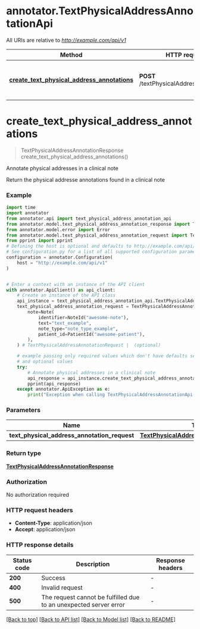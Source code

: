 # annotator.TextPhysicalAddressAnnotationApi

All URIs are relative to *http://example.com/api/v1*

Method | HTTP request | Description
------------- | ------------- | -------------
[**create_text_physical_address_annotations**](TextPhysicalAddressAnnotationApi.md#create_text_physical_address_annotations) | **POST** /textPhysicalAddressAnnotations | Annotate physical addresses in a clinical note


# **create_text_physical_address_annotations**
> TextPhysicalAddressAnnotationResponse create_text_physical_address_annotations()

Annotate physical addresses in a clinical note

Return the physical addresse annotations found in a clinical note

### Example

```python
import time
import annotator
from annotator.api import text_physical_address_annotation_api
from annotator.model.text_physical_address_annotation_response import TextPhysicalAddressAnnotationResponse
from annotator.model.error import Error
from annotator.model.text_physical_address_annotation_request import TextPhysicalAddressAnnotationRequest
from pprint import pprint
# Defining the host is optional and defaults to http://example.com/api/v1
# See configuration.py for a list of all supported configuration parameters.
configuration = annotator.Configuration(
    host = "http://example.com/api/v1"
)


# Enter a context with an instance of the API client
with annotator.ApiClient() as api_client:
    # Create an instance of the API class
    api_instance = text_physical_address_annotation_api.TextPhysicalAddressAnnotationApi(api_client)
    text_physical_address_annotation_request = TextPhysicalAddressAnnotationRequest(
        note=Note(
            identifier=NoteId("awesome-note"),
            text="text_example",
            note_type="note_type_example",
            patient_id=PatientId("awesome-patient"),
        ),
    ) # TextPhysicalAddressAnnotationRequest |  (optional)

    # example passing only required values which don't have defaults set
    # and optional values
    try:
        # Annotate physical addresses in a clinical note
        api_response = api_instance.create_text_physical_address_annotations(text_physical_address_annotation_request=text_physical_address_annotation_request)
        pprint(api_response)
    except annotator.ApiException as e:
        print("Exception when calling TextPhysicalAddressAnnotationApi->create_text_physical_address_annotations: %s\n" % e)
```

### Parameters

Name | Type | Description  | Notes
------------- | ------------- | ------------- | -------------
 **text_physical_address_annotation_request** | [**TextPhysicalAddressAnnotationRequest**](TextPhysicalAddressAnnotationRequest.md)|  | [optional]

### Return type

[**TextPhysicalAddressAnnotationResponse**](TextPhysicalAddressAnnotationResponse.md)

### Authorization

No authorization required

### HTTP request headers

 - **Content-Type**: application/json
 - **Accept**: application/json

### HTTP response details
| Status code | Description | Response headers |
|-------------|-------------|------------------|
**200** | Success |  -  |
**400** | Invalid request |  -  |
**500** | The request cannot be fulfilled due to an unexpected server error |  -  |

[[Back to top]](#) [[Back to API list]](../README.md#documentation-for-api-endpoints) [[Back to Model list]](../README.md#documentation-for-models) [[Back to README]](../README.md)

